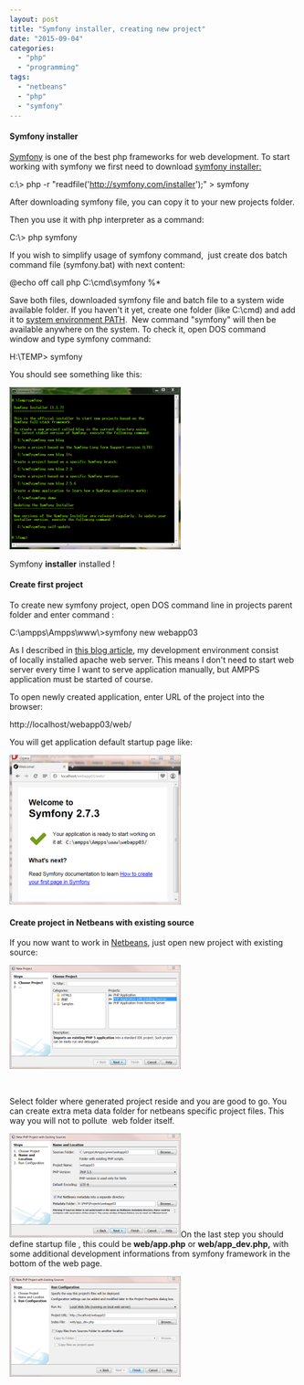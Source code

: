 ```yaml
---
layout: post
title: "Symfony installer, creating new project"
date: "2015-09-04"
categories: 
  - "php"
  - "programming"
tags: 
  - "netbeans"
  - "php"
  - "symfony"
---
```


#### Symfony installer

[Symfony](https://symfony.com/) is one of the best php frameworks for web development. To start working with symfony we first need to download [symfony installer:](http://symfony.com/doc/current/book/installation.html)

c:\\> php -r "readfile('http://symfony.com/installer');" > symfony

After downloading symfony file, you can copy it to your new projects folder.

Then you use it with php interpreter as a command:

C:\\> php symfony

If you wish to simplify usage of symfony command,  just create dos batch command file (symfony.bat) with next content:

@echo off
call php C:\\cmd\\symfony %\*

Save both files, downloaded symfony file and batch file to a system wide available folder. If you haven't it yet, create one folder (like C:\\cmd) and add it to [system environment PATH](http://www.computerhope.com/issues/ch000549.htm).  New command "symfony" will then be available anywhere on the system. To check it, open DOS command window and type symfony command:

H:\\TEMP> symfony

You should see something like this:

[![2015-09-04 17_44_31-Command Prompt](images/2015-09-04-17_44_31-Command-Prompt-300x284.png)](http://bisaga.com/blog/wp-content/uploads/2015/09/2015-09-04-17_44_31-Command-Prompt.png)

Symfony **installer** installed !

#### Create first project

To create new symfony project, open DOS command line in projects parent folder and enter command :

C:\\ampps\\Ampps\\www\\>symfony new webapp03

As I described in [this blog article](http://bisaga.com/blog/programming/php-development-environment-on-windows/), my development environment consist of locally installed apache web server. This means I don't need to start web server every time I want to serve application manually, but AMPPS application must be started of course.

To open newly created application, enter URL of the project into the browser:

http://localhost/webapp03/web/

You will get application default startup page like:

[![2015-09-06 10_00_35-Welcome! - Opera](images/2015-09-06-10_00_35-Welcome-Opera-300x262.png)](http://bisaga.com/blog/wp-content/uploads/2015/09/2015-09-06-10_00_35-Welcome-Opera.png)

#### Create project in Netbeans with existing source

If you now want to work in [Netbeans](https://netbeans.org/features/php/), just open new project with existing source:

[![2015-09-07 20_47_23-New Project](images/2015-09-07-20_47_23-New-Project-300x182.png)](http://bisaga.com/blog/wp-content/uploads/2015/09/2015-09-07-20_47_23-New-Project.png)

 

Select folder where generated project reside and you are good to go. You can create extra meta data folder for netbeans specific project files. This way you will not to pollute  web folder itself.

[![2015-09-07 20_48_29-New PHP Project with Existing Sources](images/2015-09-07-20_48_29-New-PHP-Project-with-Existing-Sources-300x182.png)](http://bisaga.com/blog/wp-content/uploads/2015/09/2015-09-07-20_48_29-New-PHP-Project-with-Existing-Sources.png)On the last step you should define startup file , this could be **web/app.php** or **web/app\_dev.php,** with some additional development informations from symfony framework in the bottom of the web page.

[![2015-09-07 20_49_26-New PHP Project with Existing Sources](images/2015-09-07-20_49_26-New-PHP-Project-with-Existing-Sources-300x176.png)](http://bisaga.com/blog/wp-content/uploads/2015/09/2015-09-07-20_49_26-New-PHP-Project-with-Existing-Sources.png)
